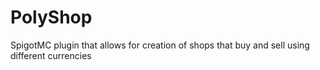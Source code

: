 # PolyShop
SpigotMC plugin that allows for creation of shops that buy and sell using different currencies
